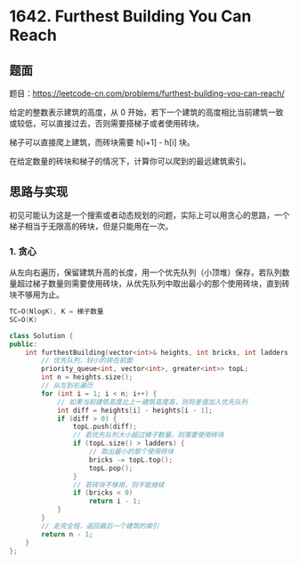 # 1642. Furthest Building You Can Reach

## 题面

题目：https://leetcode-cn.com/problems/furthest-building-you-can-reach/

给定的整数表示建筑的高度，从 0 开始，若下一个建筑的高度相比当前建筑一致或较低，可以直接过去，否则需要搭梯子或者使用砖块。

梯子可以直接爬上建筑，而砖块需要 h[i+1] - h[i] 块。

在给定数量的砖块和梯子的情况下，计算你可以爬到的最远建筑索引。

## 思路与实现

初见可能认为这是一个搜索或者动态规划的问题，实际上可以用贪心的思路，一个梯子相当于无限高的砖块，但是只能用在一次。

### 1. 贪心

从左向右遍历，保留建筑升高的长度，用一个优先队列（小顶堆）保存，若队列数量超过梯子数量则需要使用砖块，从优先队列中取出最小的那个使用砖块，直到砖块不够用为止。

``` c++
TC=O(NlogK), K = 梯子数量
SC=O(K)

class Solution {
public:
    int furthestBuilding(vector<int>& heights, int bricks, int ladders) {
        // 优先队列，较小的排在前面
        priority_queue<int, vector<int>, greater<int>> topL;
        int n = heights.size();
        // 从左到右遍历
        for (int i = 1; i < n; i++) {
            // 如果当前建筑高度比上一建筑高度高，则将差值加入优先队列
            int diff = heights[i] - heights[i - 1];
            if (diff > 0) {
                topL.push(diff);
                // 若优先队列大小超过梯子数量，则需要使用砖块
                if (topL.size() > ladders) {
                    // 取出最小的那个使用砖块
                    bricks -= topL.top();
                    topL.pop();
                }
                // 若砖块不够用，则不能继续
                if (bricks < 0)
                    return i - 1;
            }
        }
        // 走完全程，返回最后一个建筑的索引
        return n - 1;
    }
};
```
